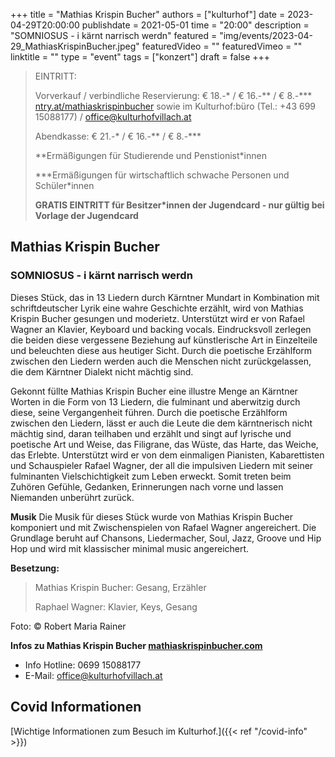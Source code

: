 +++
title = "Mathias Krispin Bucher"
authors = ["kulturhof"]
date = 2023-04-29T20:00:00
publishdate = 2021-05-01
time = "20:00"
description = "SOMNIOSUS - i kärnt narrisch werdn"
featured = "img/events/2023-04-29_MathiasKrispinBucher.jpeg"
featuredVideo = ""
featuredVimeo = ""
linktitle = ""
type = "event"
tags = ["konzert"]
draft = false
+++

> EINTRITT: 
> 
> Vorverkauf / verbindliche Reservierung: € 18.-\* / € 16.-\*\* / € 8.-\*\*\* [ntry.at/mathiaskrispinbucher](https://ntry.at/mathiaskrispinbucher) sowie im Kulturhof:büro (Tel.: +43 699 15088177) / office@kulturhofvillach.at
>
> Abendkasse: € 21.-\* / € 16.-\*\* / € 8.-\*\*\*
> 
> \*\*Ermäßigungen für Studierende und Penstionist\*innen
> 
> \*\*\*Ermäßigungen für wirtschaftlich schwache Personen und Schüler\*innen
> 
> **GRATIS EINTRITT für Besitzer\*innen der Jugendcard - nur gültig bei Vorlage der Jugendcard**



## Mathias Krispin Bucher
### SOMNIOSUS - i kärnt narrisch werdn

Dieses Stück, das in 13 Liedern durch Kärntner Mundart in Kombination mit schriftdeutscher Lyrik 
eine wahre Geschichte erzählt, wird von Mathias Krispin Bucher gesungen und moderietz. 
Unterstützt wird er von Rafael Wagner an Klavier, Keyboard und backing vocals. 
Eindrucksvoll zerlegen die beiden diese vergessene Beziehung auf künstlerische Art in Einzelteile 
und beleuchten diese aus heutiger Sicht. 
Durch die poetische Erzählform zwischen den Liedern werden auch die Menschen nicht 
zurückgelassen, die dem Kärntner Dialekt nicht mächtig sind.

Gekonnt füllte Mathias Krispin Bucher eine illustre Menge an Kärntner Worten in die Form von 13 
Liedern, die fulminant und aberwitzig durch diese, seine Vergangenheit führen. 
Durch die poetische Erzählform zwischen den Liedern, lässt er auch die Leute die dem kärntnerisch 
nicht mächtig sind, daran teilhaben und erzählt und singt auf lyrische und poetische Art und Weise, 
das Filigrane, das Wüste, das Harte, das Weiche, das Erlebte. 
Unterstützt wird er von dem einmaligen Pianisten, Kabarettisten und Schauspieler Rafael Wagner, 
der all die impulsiven Liedern mit seiner fulminanten Vielschichtigkeit zum Leben erweckt. 
Somit treten beim Zuhören Gefühle, Gedanken, Erinnerungen nach vorne und lassen Niemanden 
unberührt zurück.

**Musik**
Die Musik für dieses Stück wurde von Mathias Krispin Bucher komponiert und mit 
Zwischenspielen von Rafael Wagner angereichert. 
Die Grundlage beruht auf Chansons, Liedermacher, Soul, Jazz, Groove und Hip Hop und wird mit 
klassischer minimal music angereichert. 

**Besetzung:**

>Mathias Krispin Bucher: Gesang, Erzähler
>
>Raphael Wagner: Klavier, Keys, Gesang

Foto: © Robert Maria Rainer

**Infos zu Mathias Krispin Bucher [mathiaskrispinbucher.com](https://www.mathiaskrispinbucher.com/)**


- Info Hotline: 0699 15088177 
- E-Mail: office@kulturhofvillach.at

## Covid Informationen 

[Wichtige Informationen zum Besuch im Kulturhof.]({{< ref "/covid-info" >}})
